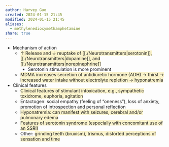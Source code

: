```yaml
---
author: Harvey Guo
created: 2024-01-15 21:45
modified: 2024-01-15 21:45
aliases:
  - methylenedioxymethamphetamine
share: true
---
```


- Mechanism of action
	- <span style="background:rgba(240, 200, 0, 0.2)">↑ Release and ↓ reuptake of [[./Neurotransmitters|serotonin]], [[./Neurotransmitters|dopamine]], and [[./Neurotransmitters|norepinephrine]] </span>
		- Serotonin stimulation is more prominent
	- <span style="background:rgba(240, 200, 0, 0.2)">MDMA increases secretion of antidiuretic hormone (ADH) → thirst → increased water intake without electrolyte repletion → hyponatremia</span>
- Clinical features
	- <span style="background:rgba(240, 200, 0, 0.2)">Clinical features of stimulant intoxication, e.g., sympathetic toxidrome, euphoria, agitation</span>
	- Entactogen: social empathy (feeling of “oneness”), loss of anxiety, promotion of introspection and personal reflection
	- <span style="background:rgba(240, 200, 0, 0.2)">Hyponatremia: can manifest with seizures, cerebral and/or pulmonary edema</span>
	- <span style="background:rgba(240, 200, 0, 0.2)">Features of serotonin syndrome (especially with concomitant use of an SSRI)</span>
	- Other: <span style="background:rgba(240, 200, 0, 0.2)">grinding teeth (bruxism), trismus, distorted perceptions of sensation and time</span>

